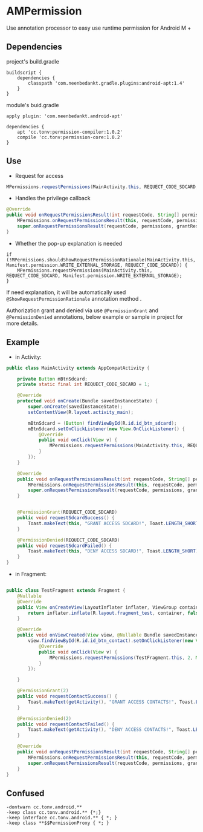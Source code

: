 # AMPermission
Use annotation processor to easy use runtime permission for Android M +

## Dependencies

project's build.gradle

```
buildscript {
    dependencies {
        classpath 'com.neenbedankt.gradle.plugins:android-apt:1.4'
    }
}
```

module's buid.gradle

```
apply plugin: 'com.neenbedankt.android-apt'

dependencies {
    apt 'cc.tonv:permission-compiler:1.0.2'
    compile 'cc.tonv:permission-core:1.0.2'
}
```

## Use

* Request for access

```java
MPermissions.requestPermissions(MainActivity.this, REQUECT_CODE_SDCARD, Manifest.permission.WRITE_EXTERNAL_STORAGE);
```

* Handles the privilege callback

```java
@Override
public void onRequestPermissionsResult(int requestCode, String[] permissions, int[] grantResults) {
	MPermissions.onRequestPermissionsResult(this, requestCode, permissions, grantResults);
	super.onRequestPermissionsResult(requestCode, permissions, grantResults);
}
```

* Whether the pop-up explanation is needed

```
if (!MPermissions.shouldShowRequestPermissionRationale(MainActivity.this, Manifest.permission.WRITE_EXTERNAL_STORAGE, REQUECT_CODE_SDCARD)) {
    MPermissions.requestPermissions(MainActivity.this, REQUECT_CODE_SDCARD, Manifest.permission.WRITE_EXTERNAL_STORAGE);
}
```

If need explanation, it will be automatically used `@ShowRequestPermissionRationale` annotation method .

Authorization grant and denied via use `@PermissionGrant` and `@PermissionDenied` annotations, below example or sample in project for more details.

## Example

* in Activity:

```java
public class MainActivity extends AppCompatActivity {

	private Button mBtnSdcard;
	private static final int REQUECT_CODE_SDCARD = 1;

	@Override
	protected void onCreate(Bundle savedInstanceState) {
	    super.onCreate(savedInstanceState);
	    setContentView(R.layout.activity_main);

	    mBtnSdcard = (Button) findViewById(R.id.id_btn_sdcard);
	    mBtnSdcard.setOnClickListener(new View.OnClickListener() {
	        @Override
	        public void onClick(View v) {
	            MPermissions.requestPermissions(MainActivity.this, REQUECT_CODE_SDCARD, Manifest.permission.WRITE_EXTERNAL_STORAGE);
	        }
	    });
	}

	@Override
	public void onRequestPermissionsResult(int requestCode, String[] permissions, int[] grantResults) {
	    MPermissions.onRequestPermissionsResult(this, requestCode, permissions, grantResults);
	    super.onRequestPermissionsResult(requestCode, permissions, grantResults);
	}


	@PermissionGrant(REQUECT_CODE_SDCARD)
	public void requestSdcardSuccess() {
	    Toast.makeText(this, "GRANT ACCESS SDCARD!", Toast.LENGTH_SHORT).show();
	}

	@PermissionDenied(REQUECT_CODE_SDCARD)
	public void requestSdcardFailed() {
	    Toast.makeText(this, "DENY ACCESS SDCARD!", Toast.LENGTH_SHORT).show();
	}
}
```

* in Fragment:

```java

public class TestFragment extends Fragment {
    @Nullable
    @Override
    public View onCreateView(LayoutInflater inflater, ViewGroup container, Bundle savedInstanceState) {
        return inflater.inflate(R.layout.fragment_test, container, false);
    }

    @Override
    public void onViewCreated(View view, @Nullable Bundle savedInstanceState) {
        view.findViewById(R.id.id_btn_contact).setOnClickListener(new View.OnClickListener() {
            @Override
            public void onClick(View v) {
                MPermissions.requestPermissions(TestFragment.this, 2, Manifest.permission.WRITE_CONTACTS);
            }
        });

    }

    @PermissionGrant(2)
    public void requestContactSuccess() {
        Toast.makeText(getActivity(), "GRANT ACCESS CONTACTS!", Toast.LENGTH_SHORT).show();
    }

    @PermissionDenied(2)
    public void requestContactFailed() {
        Toast.makeText(getActivity(), "DENY ACCESS CONTACTS!", Toast.LENGTH_SHORT).show();
    }

    @Override
    public void onRequestPermissionsResult(int requestCode, String[] permissions, int[] grantResults) {
        MPermissions.onRequestPermissionsResult(this, requestCode, permissions, grantResults);
        super.onRequestPermissionsResult(requestCode, permissions, grantResults);
    }
}

```

## Confused

```
-dontwarn cc.tonv.android.**
-keep class cc.tonv.android.** {*;}
-keep interface cc.tonv.android.** { *; }
-keep class **$$PermissionProxy { *; }